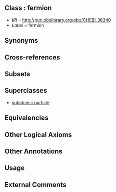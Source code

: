 
## Class : fermion

 * *IRI* = http://purl.obolibrary.org/obo/CHEBI_36340
 * *Label* = fermion

## Synonyms


## Cross-references


## Subsets


## Superclasses

 * [subatomic particle](../../CHEBI/42/CHEBI_36342.md)

## Equivalencies


## Other Logical Axioms


## Other Annotations


## Usage


## External Comments

